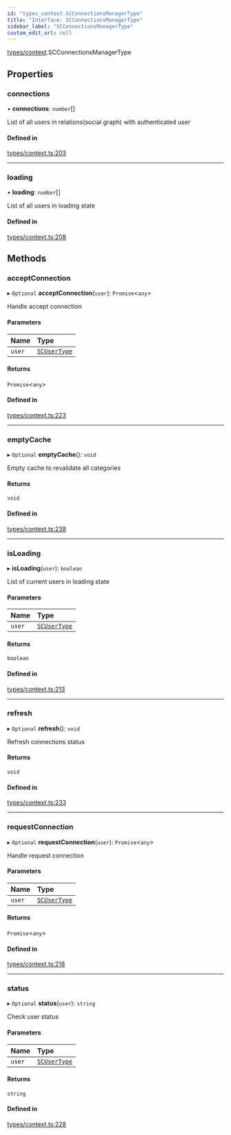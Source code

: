 ```yaml
---
id: "types_context.SCConnectionsManagerType"
title: "Interface: SCConnectionsManagerType"
sidebar_label: "SCConnectionsManagerType"
custom_edit_url: null
---
```


[types/context](../modules/types_context).SCConnectionsManagerType

## Properties

### connections

• **connections**: `number`[]

List of all users in relations(social graph) with authenticated user

#### Defined in

[types/context.ts:203](https://github.com/selfcommunity/community-ui/blob/487fa8c/packages/sc-core/src/types/context.ts#L203)

___

### loading

• **loading**: `number`[]

List of all users in loading state

#### Defined in

[types/context.ts:208](https://github.com/selfcommunity/community-ui/blob/487fa8c/packages/sc-core/src/types/context.ts#L208)

## Methods

### acceptConnection

▸ `Optional` **acceptConnection**(`user`): `Promise`<`any`\>

Handle accept connection

#### Parameters

| Name | Type |
| :------ | :------ |
| `user` | [`SCUserType`](types_user.SCUserType) |

#### Returns

`Promise`<`any`\>

#### Defined in

[types/context.ts:223](https://github.com/selfcommunity/community-ui/blob/487fa8c/packages/sc-core/src/types/context.ts#L223)

___

### emptyCache

▸ `Optional` **emptyCache**(): `void`

Empty cache to revalidate all categories

#### Returns

`void`

#### Defined in

[types/context.ts:238](https://github.com/selfcommunity/community-ui/blob/487fa8c/packages/sc-core/src/types/context.ts#L238)

___

### isLoading

▸ **isLoading**(`user`): `boolean`

List of current users in loading state

#### Parameters

| Name | Type |
| :------ | :------ |
| `user` | [`SCUserType`](types_user.SCUserType) |

#### Returns

`boolean`

#### Defined in

[types/context.ts:213](https://github.com/selfcommunity/community-ui/blob/487fa8c/packages/sc-core/src/types/context.ts#L213)

___

### refresh

▸ `Optional` **refresh**(): `void`

Refresh connections status

#### Returns

`void`

#### Defined in

[types/context.ts:233](https://github.com/selfcommunity/community-ui/blob/487fa8c/packages/sc-core/src/types/context.ts#L233)

___

### requestConnection

▸ `Optional` **requestConnection**(`user`): `Promise`<`any`\>

Handle request connection

#### Parameters

| Name | Type |
| :------ | :------ |
| `user` | [`SCUserType`](types_user.SCUserType) |

#### Returns

`Promise`<`any`\>

#### Defined in

[types/context.ts:218](https://github.com/selfcommunity/community-ui/blob/487fa8c/packages/sc-core/src/types/context.ts#L218)

___

### status

▸ `Optional` **status**(`user`): `string`

Check user status

#### Parameters

| Name | Type |
| :------ | :------ |
| `user` | [`SCUserType`](types_user.SCUserType) |

#### Returns

`string`

#### Defined in

[types/context.ts:228](https://github.com/selfcommunity/community-ui/blob/487fa8c/packages/sc-core/src/types/context.ts#L228)
